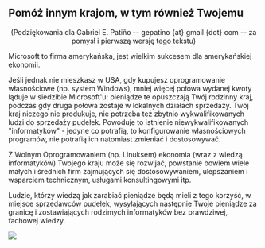 ﻿<?php require("../../entete.php"); ?> <?php require("../../base.php"); ?>

<div id="corps">

<h2>Pomóż innym krajom, w tym również Twojemu</h2>

<center>(Podziękowania dla Gabriel E. Patiño -- gepatino {at} gmail {dot} com -- 
za pomysł i pierwszą wersję tego tekstu)</center>

<p>Microsoft to firma amerykańska, jest wielkim sukcesem dla amerykańskiej
ekonomii.</p>

<p>Jeśli jednak nie mieszkasz w USA, gdy kupujesz oprogramowanie własnościowe
(np. system Windows), mniej więcej połowa wydanej kwoty ląduje w siedzibie Microsoft'u:
pieniądze te opuszczają Twój rodzinny kraj, podczas gdy druga połowa zostaje
w lokalnych działach sprzedaży. Twój kraj niczego nie produkuje, nie potrzeba
też zbytnio wykwalifikowanych ludzi do sprzedaży pudełek. Powoduje to istnienie
niewykwalifikowanych "informatyków" - jedyne co potrafią, to konfigurowanie
własnościowych programów, nie potrafią ich natomiast zmieniać i dostosowywać.</p>

<p>Z Wolnym Oprogramowaniem (np. Linuksem) ekonomia (wraz z wiedzą informatyków)
Twojego kraju może się rozwijać, powstanie bowiem wiele małych i średnich firm
zajmujących się dostosowywaniem, ulepszaniem i wsparciem technicznym, usługami
konsultingowymi itp.</p>

<p>Ludzie, którzy wiedzą jak zarabiać pieniądze będą mieli z tego korzyść,
w miejsce sprzedawców pudełek, wysyłających następnie Twoje pieniądze za granicę
i zostawiających rodzimych informatyków bez prawdziwej, fachowej wiedzy.</p>

<img src="Images/earth.png" />

</div>


